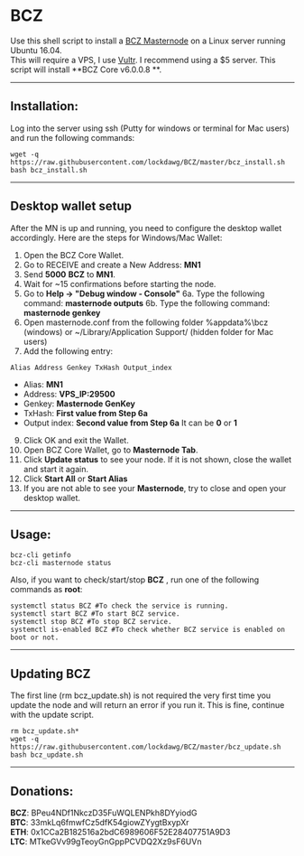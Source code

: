 # BCZ
Use this shell script to install a [BCZ Masternode](https://www.bitcoincz.org/) on a Linux server running Ubuntu 16.04.  
This will require a VPS, I use [Vultr](https://www.vultr.com/?ref=7310394).  I recommend using a $5 server.
This script will install **BCZ Core v6.0.0.8 **.
***

## Installation:
Log into the server using ssh (Putty for windows or terminal for Mac users) and run the following commands:
```
wget -q https://raw.githubusercontent.com/lockdawg/BCZ/master/bcz_install.sh
bash bcz_install.sh
```
***

## Desktop wallet setup

After the MN is up and running, you need to configure the desktop wallet accordingly. Here are the steps for Windows/Mac Wallet:
1. Open the BCZ Core Wallet.
2. Go to RECEIVE and create a New Address: **MN1**
3. Send **5000** **BCZ** to **MN1**.
4. Wait for ~15 confirmations before starting the node.
5. Go to **Help -> "Debug window - Console"**
6a. Type the following command: **masternode outputs**
6b. Type the following command: **masternode genkey**
7. Open masternode.conf from the following folder %appdata%\bcz (windows) or ~/Library/Application Support/ (hidden folder for Mac users)
8. Add the following entry:
```
Alias Address Genkey TxHash Output_index
```
* Alias: **MN1**
* Address: **VPS_IP:29500**
* Genkey: **Masternode GenKey**
* TxHash: **First value from Step 6a** 
* Output index:  **Second value from Step 6a** It can be **0** or **1**
9. Click OK and exit the Wallet.
10. Open BCZ Core Wallet, go to **Masternode Tab**.
11. Click **Update status** to see your node. If it is not shown, close the wallet and start it again.
10. Click **Start All** or **Start Alias**
11. If you are not able to see your **Masternode**, try to close and open your desktop wallet.
***

## Usage:
```
bcz-cli getinfo
bcz-cli masternode status
```
Also, if you want to check/start/stop **BCZ** , run one of the following commands as **root**:
```
systemctl status BCZ #To check the service is running.
systemctl start BCZ #To start BCZ service.
systemctl stop BCZ #To stop BCZ service.
systemctl is-enabled BCZ #To check whether BCZ service is enabled on boot or not.
```
***

## Updating BCZ
The first line (rm bcz_update.sh) is not required the very first time you update the node and will return an error if you run it.  This is fine, continue with the update script.
```
rm bcz_update.sh*
wget -q https://raw.githubusercontent.com/lockdawg/BCZ/master/bcz_update.sh
bash bcz_update.sh
```
***

## Donations:  

**BCZ**: BPeu4NDf1NkczD35FuWQLENPkh8DYyiodG  
**BTC**: 33mkLq6fmwfCz5dfK54giowZYygtBxypXr  
**ETH**: 0x1CCa2B182516a2bdC6989606F52E28407751A9D3  
**LTC**: MTkeGVv99gTeoyGnGppPCVDQ2Xz9sF6UVn
